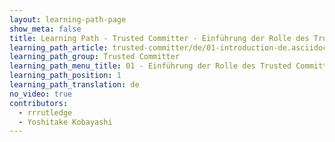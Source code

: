 ```yaml
---
layout: learning-path-page
show_meta: false
title: Learning Path - Trusted Committer - Einführung der Rolle des Trusted Committers
learning_path_article: trusted-committer/de/01-introduction-de.asciidoc
learning_path_group: Trusted Committer
learning_path_menu_title: 01 - Einführung der Rolle des Trusted Committers
learning_path_position: 1
learning_path_translation: de
no_video: true
contributors:
  - rrrutledge
  - Yoshitake Kobayashi
---
```

<!--- This file autogenerated from https://github.com/InnerSourceCommons/InnerSourceLearningPath/blob/master/scripts/generate_learning_path_markdown.js -->